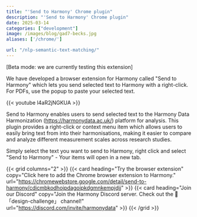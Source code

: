 ```yaml
---
title: "'Send to Harmony' Chrome plugin"
description: "'Send to Harmony' Chrome plugin"
date: 2025-03-14
categories: ["development"]
image: /images/blog/gad7-becks.jpg
aliases: ['/chrome/']

url: "/nlp-semantic-text-matching/"
---
```


[Beta mode: we are currently testing this extension]

We have developed a browser extension for Harmony called "Send to Harmony" which lets you send selected text to Harmony with a right-click. For PDFs, use the popup to paste your selected text.

{{< youtube l4aR2jNGKUA >}}



Send to Harmony enables users to send selected text to the Harmony Data Harmonization (https://harmonydata.ac.uk/) platform for analysis. This plugin provides a right-click or context menu item which allows users to easily bring text from  into their harmonisations, making it easier to compare and analyze different measurement scales across research studies.

Simply select the text you want to send to Harmony, right click and select "Send to Harmony" - Your items will open in a new tab.


{{< grid columns="2" >}}
  {{< card heading="Try the browser extension" copy="Click here to add the Chrome browser extension to Harmony." url="https://chromewebstore.google.com/detail/send-to-harmony/cdicmbkodhojpdagoipkdgmnkempjdjj" >}}
  {{< card heading="Join our Discord" copy="Join the Harmony Discord server. Check out the 🏅「design-challenge」 channel!" url="https://discord.com/invite/harmonydata" >}}
{{< /grid >}}



